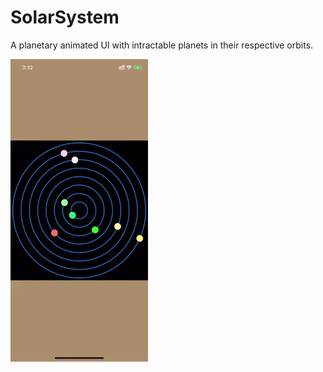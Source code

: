 # SolarSystem
A planetary animated UI with intractable planets in their respective orbits.

![alt tag](https://github.com/PriyamDutta/SolarSystem/blob/master/Screenshots/Planets.gif)
